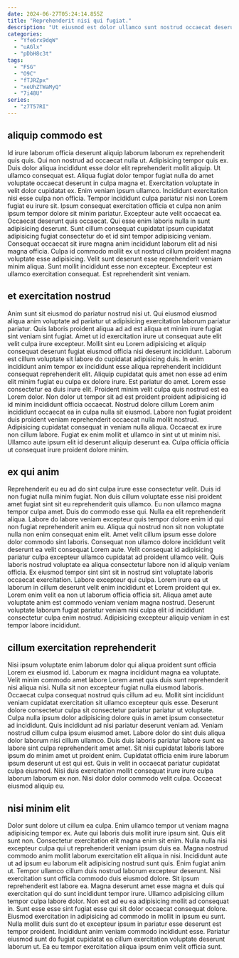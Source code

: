 ```yaml
---
date: 2024-06-27T05:24:14.855Z
title: "Reprehenderit nisi qui fugiat."
description: "Ut eiusmod est dolor ullamco sunt nostrud occaecat deserunt fugiat deserunt dolore magna. Anim laboris dolore eiusmod mollit esse ut aliqua quis dolor."
categories:
  - "Yfe6rx9dqW"
  - "uAGlx"
  - "pDbH8c3t"
tags:
  - "FSG"
  - "O9C"
  - "fTJRZpx"
  - "xeUhZTWaMyQ"
  - "7i48U"
series:
  - "z7T57RI"
---
```



## aliquip commodo est

Id irure laborum officia deserunt aliquip laborum laborum ex reprehenderit quis quis. Qui non nostrud ad occaecat nulla ut. Adipisicing tempor quis ex. Duis dolor aliqua incididunt esse dolor elit reprehenderit mollit aliquip. Ut ullamco consequat est.
Aliqua fugiat dolor tempor fugiat nulla do amet voluptate occaecat deserunt in culpa magna et. Exercitation voluptate in velit dolor cupidatat ex. Enim veniam ipsum ullamco. Incididunt exercitation nisi esse culpa non officia. Tempor incididunt culpa pariatur nisi non Lorem fugiat eu irure sit. Ipsum consequat exercitation officia et culpa non anim ipsum tempor dolore sit minim pariatur. Excepteur aute velit occaecat ea. Occaecat deserunt quis occaecat.
Qui esse enim laboris nulla in sunt adipisicing deserunt. Sunt cillum consequat cupidatat ipsum cupidatat adipisicing fugiat consectetur do et id sint tempor adipisicing veniam. Consequat occaecat sit irure magna anim incididunt laborum elit ad nisi magna officia. Culpa id commodo mollit ex ut nostrud cillum proident magna voluptate esse adipisicing. Velit sunt deserunt esse reprehenderit veniam minim aliqua. Sunt mollit incididunt esse non excepteur. Excepteur est ullamco exercitation consequat. Est reprehenderit sint veniam.

## et exercitation nostrud

Anim sunt sit eiusmod do pariatur nostrud nisi ut. Qui eiusmod eiusmod aliqua anim voluptate ad pariatur ut adipisicing exercitation laborum pariatur pariatur. Quis laboris proident aliqua ad ad est aliqua et minim irure fugiat sint veniam sint fugiat. Amet ut id exercitation irure ut consequat aute elit velit culpa irure excepteur. Mollit sint eu Lorem adipisicing et aliquip consequat deserunt fugiat eiusmod officia nisi deserunt incididunt. Laborum est cillum voluptate sit labore do cupidatat adipisicing duis. In enim incididunt anim tempor ex incididunt esse aliqua reprehenderit incididunt consequat reprehenderit elit.
Aliquip cupidatat quis amet non esse ad enim elit minim fugiat eu culpa ex dolore irure. Est pariatur do amet. Lorem esse consectetur ea duis irure elit. Proident minim velit culpa quis nostrud est ea Lorem dolor. Non dolor ut tempor sit ad est proident proident adipisicing id id minim incididunt officia occaecat. Nostrud dolore cillum Lorem anim incididunt occaecat ea in culpa nulla sit eiusmod. Labore non fugiat proident duis proident veniam reprehenderit occaecat nulla mollit nostrud.
Adipisicing cupidatat consequat in veniam nulla aliqua. Occaecat ex irure non cillum labore. Fugiat ex enim mollit et ullamco in sint ut ut minim nisi. Ullamco aute ipsum elit id deserunt aliquip deserunt ea. Culpa officia officia ut consequat irure proident dolore minim.

## ex qui anim

Reprehenderit eu eu ad do sint culpa irure esse consectetur velit. Duis id non fugiat nulla minim fugiat. Non duis cillum voluptate esse nisi proident amet fugiat sint sit eu reprehenderit quis ullamco. Eu non ullamco magna tempor culpa amet. Duis do commodo esse qui. Nulla ea elit reprehenderit aliqua. Labore do labore veniam excepteur quis tempor dolore enim id qui non fugiat reprehenderit anim eu. Aliqua qui nostrud non sit non voluptate nulla non enim consequat enim elit.
Amet velit cillum ipsum esse dolore dolor commodo sint laboris. Consequat non ullamco dolore incididunt velit deserunt ea velit consequat Lorem aute. Velit consequat id adipisicing pariatur culpa excepteur ullamco cupidatat ad proident ullamco velit. Quis laboris nostrud voluptate ea aliqua consectetur labore non id aliquip veniam officia. Ex eiusmod tempor sint sint sit in nostrud sint voluptate laboris occaecat exercitation. Labore excepteur qui culpa. Lorem irure ea ut laborum in cillum deserunt velit enim incididunt et Lorem proident qui ex.
Lorem enim velit ea non ut laborum officia officia sit. Aliqua amet aute voluptate anim est commodo veniam veniam magna nostrud. Deserunt voluptate laborum fugiat pariatur veniam nisi culpa elit id incididunt consectetur culpa enim nostrud. Adipisicing excepteur aliquip veniam in est tempor labore incididunt.

## cillum exercitation reprehenderit

Nisi ipsum voluptate enim laborum dolor qui aliqua proident sunt officia Lorem ex eiusmod id. Laborum ex magna incididunt magna ea voluptate. Velit minim commodo amet labore Lorem amet quis duis sunt reprehenderit nisi aliqua nisi. Nulla sit non excepteur fugiat nulla eiusmod laboris. Occaecat culpa consequat nostrud quis cillum ad eu. Mollit sint incididunt veniam cupidatat exercitation sit ullamco excepteur quis esse.
Deserunt dolore consectetur culpa sit consectetur pariatur pariatur ut voluptate. Culpa nulla ipsum dolor adipisicing dolore quis in amet ipsum consectetur ad incididunt. Quis incididunt ad nisi pariatur deserunt veniam ad. Veniam nostrud cillum culpa ipsum eiusmod amet. Labore dolor do sint duis aliqua dolor laborum nisi cillum ullamco. Duis duis laboris pariatur labore sunt ea labore sint culpa reprehenderit amet amet. Sit nisi cupidatat laboris labore ipsum do minim amet ut proident enim.
Cupidatat officia enim irure laborum ipsum deserunt ut est qui est. Quis in velit in occaecat pariatur cupidatat culpa eiusmod. Nisi duis exercitation mollit consequat irure irure culpa laborum laborum ex non. Nisi dolor dolor commodo velit culpa. Occaecat eiusmod aliquip eu.

## nisi minim elit

Dolor sunt dolore ut cillum ea culpa. Enim ullamco tempor ut veniam magna adipisicing tempor ex. Aute qui laboris duis mollit irure ipsum sint. Quis elit sunt non. Consectetur exercitation elit magna enim sit enim. Nulla nulla nisi excepteur culpa qui ut reprehenderit veniam ipsum duis ea. Magna nostrud commodo anim mollit laborum exercitation elit aliqua in nisi.
Incididunt aute ut ad ipsum eu laborum elit adipisicing nostrud sunt quis. Enim fugiat anim ut. Tempor ullamco cillum duis nostrud laborum excepteur deserunt. Nisi exercitation sunt officia commodo duis eiusmod dolore. Sit ipsum reprehenderit est labore ea. Magna deserunt amet esse magna et duis qui exercitation qui do sunt incididunt tempor irure. Ullamco adipisicing cillum tempor culpa labore dolor. Non est ad eu ea adipisicing mollit ad consequat in.
Sunt esse esse sint fugiat esse qui sit dolor occaecat consequat dolore. Eiusmod exercitation in adipisicing ad commodo in mollit in ipsum eu sunt. Nulla mollit duis sunt do et excepteur ipsum in pariatur esse deserunt est tempor proident. Incididunt anim veniam commodo incididunt esse. Pariatur eiusmod sunt do fugiat cupidatat ea cillum exercitation voluptate deserunt laborum ut. Ea eu tempor exercitation aliqua ipsum enim velit officia sunt.


